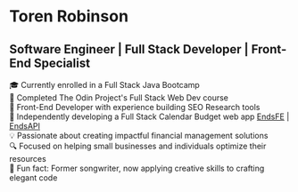 # Toren Robinson

## Software Engineer | Full Stack Developer | Front-End Specialist

🎓 Currently enrolled in a Full Stack Java Bootcamp   
🚀 Completed The Odin Project's Full Stack Web Dev course   
💼 Front-End Developer with experience building SEO Research tools   
🌟 Independently developing a Full Stack Calendar Budget web app [EndsFE](https://github.com/torenrob/endsFE) | [EndsAPI](https://github.com/torenrob/endsapi)   
💡 Passionate about creating impactful financial management solutions   
🔍 Focused on helping small businesses and individuals optimize their resources   
🎵 Fun fact: Former songwriter, now applying creative skills to crafting elegant code

